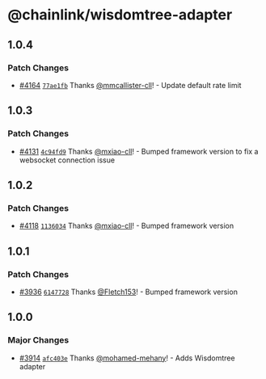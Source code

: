 # @chainlink/wisdomtree-adapter

## 1.0.4

### Patch Changes

- [#4164](https://github.com/smartcontractkit/external-adapters-js/pull/4164) [`77ae1fb`](https://github.com/smartcontractkit/external-adapters-js/commit/77ae1fb7f8666ae8b6a3456d779c6443efc1e453) Thanks [@mmcallister-cll](https://github.com/mmcallister-cll)! - Update default rate limit

## 1.0.3

### Patch Changes

- [#4131](https://github.com/smartcontractkit/external-adapters-js/pull/4131) [`4c94fd9`](https://github.com/smartcontractkit/external-adapters-js/commit/4c94fd916bd8b57898ae61cde0888a09fc543a6e) Thanks [@mxiao-cll](https://github.com/mxiao-cll)! - Bumped framework version to fix a websocket connection issue

## 1.0.2

### Patch Changes

- [#4118](https://github.com/smartcontractkit/external-adapters-js/pull/4118) [`1136034`](https://github.com/smartcontractkit/external-adapters-js/commit/113603435a15a9f760ba1d16c4d70822dc358b75) Thanks [@mxiao-cll](https://github.com/mxiao-cll)! - Bumped framework version

## 1.0.1

### Patch Changes

- [#3936](https://github.com/smartcontractkit/external-adapters-js/pull/3936) [`6147728`](https://github.com/smartcontractkit/external-adapters-js/commit/6147728aa69ec39fc180a11a34757d1c730ad6af) Thanks [@Fletch153](https://github.com/Fletch153)! - Bumped framework version

## 1.0.0

### Major Changes

- [#3914](https://github.com/smartcontractkit/external-adapters-js/pull/3914) [`afc403e`](https://github.com/smartcontractkit/external-adapters-js/commit/afc403e2bcb0a1ecb6578152f1b56913f560e501) Thanks [@mohamed-mehany](https://github.com/mohamed-mehany)! - Adds Wisdomtree adapter
